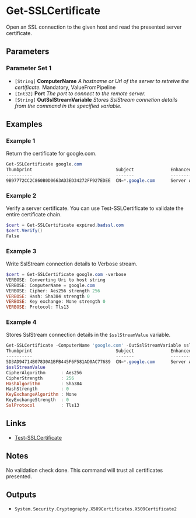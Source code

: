 # Get-SSLCertificate

Open an SSL connection to the given host and read the presented server certificate.

## Parameters

### Parameter Set 1

- `[String]` **ComputerName** _A hostname or Url of the server to retreive the certificate._ Mandatory, ValueFromPipeline
- `[Int32]` **Port** _The port to connect to the remote server._ 
- `[String]` **OutSslStreamVariable** _Stores SslStream connetion details from the command in the specified variable._ 

## Examples

### Example 1

Return the certificate for google.com.

```powershell
Get-SSLCertificate google.com
Thumbprint                                Subject              EnhancedKeyUsageList
----------                                -------              --------------------
9B97772CC2C860B0D0663AD3ED34272FF927EDEE  CN=*.google.com      Server Authentication
```
### Example 2

Verify a server certificate. You can use Test-SSLCertificate to validate the entire certificate chain.

```powershell
$cert = Get-SSLCertificate expired.badssl.com
$cert.Verify()
False
```
### Example 3

Write SslStream connection details to Verbose stream.

```powershell
$cert = Get-SSLCertificate google.com -verbose
VERBOSE: Converting Uri to host string
VERBOSE: ComputerName = google.com
VERBOSE: Cipher: Aes256 strength 256
VERBOSE: Hash: Sha384 strength 0
VERBOSE: Key exchange: None strength 0
VERBOSE: Protocol: Tls13
```
### Example 4

Stores SslStream connection details in the `$sslStreamValue` variable.

```powershell
Get-SSLCertificate -ComputerName 'google.com' -OutSslStreamVariable sslStreamValue
Thumbprint                                Subject              EnhancedKeyUsageList
----------                                -------              --------------------
5D3AD94714B07830A1BFB445F6F581AD0AC77689  CN=*.google.com      Server Authentication
$sslStreamValue
CipherAlgorithm      : Aes256
CipherStrength       : 256
HashAlgorithm        : Sha384
HashStrength         : 0
KeyExchangeAlgorithm : None
KeyExchangeStrength  : 0
SslProtocol          : Tls13
```

## Links

- [Test-SSLCertificate](Test-SSLCertificate.md)

## Notes

No validation check done. This command will trust all certificates presented.

## Outputs

- `System.Security.Cryptography.X509Certificates.X509Certificate2`
